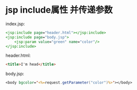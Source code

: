 # jsp include属性 并传递参数

index.jsp:
```jsp
<jsp:include page="header.html"></jsp:include>
<jsp:include page="body.jsp">
	<jsp:param value="green" name="color"/>
</jsp:include>
```

header.html:
```html
<title>I'm head</title>
```

body.jsp:
```jsp
<body bgcolor="<%=request.getParameter("color")%>"></body>
```